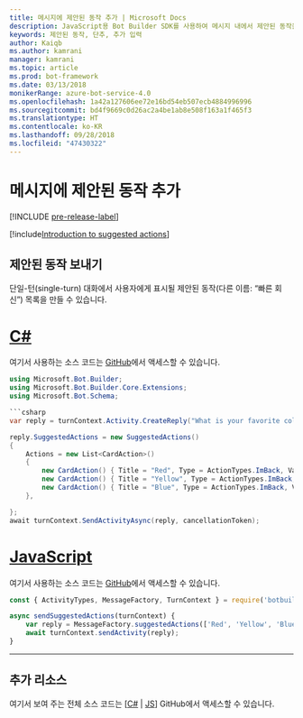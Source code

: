 ```yaml
---
title: 메시지에 제안된 동작 추가 | Microsoft Docs
description: JavaScript용 Bot Builder SDK를 사용하여 메시지 내에서 제안된 동작을 전송하는 방법을 알아봅니다.
keywords: 제안된 동작, 단추, 추가 입력
author: Kaiqb
ms.author: kamrani
manager: kamrani
ms.topic: article
ms.prod: bot-framework
ms.date: 03/13/2018
monikerRange: azure-bot-service-4.0
ms.openlocfilehash: 1a42a127606ee72e16bd54eb507ecb4884996996
ms.sourcegitcommit: bd4f9669c0d26ac2a4be1ab8e508f163a1f465f3
ms.translationtype: HT
ms.contentlocale: ko-KR
ms.lasthandoff: 09/28/2018
ms.locfileid: "47430322"
---
```

# <a name="add-suggested-actions-to-messages"></a>메시지에 제안된 동작 추가

[!INCLUDE [pre-release-label](../includes/pre-release-label.md)]

[!include[Introduction to suggested actions](../includes/snippet-suggested-actions-intro.md)] 

## <a name="send-suggested-actions"></a>제안된 동작 보내기

단일-턴(single-turn) 대화에서 사용자에게 표시될 제안된 동작(다른 이름: “빠른 회신”) 목록을 만들 수 있습니다. 

# <a name="ctabcsharp"></a>[C#](#tab/csharp)

여기서 사용하는 소스 코드는 [GitHub](https://aka.ms/SuggestedActionsCSharp)에서 액세스할 수 있습니다.

```csharp
using Microsoft.Bot.Builder;
using Microsoft.Bot.Builder.Core.Extensions;
using Microsoft.Bot.Schema;

```csharp
var reply = turnContext.Activity.CreateReply("What is your favorite color?");

reply.SuggestedActions = new SuggestedActions()
{
    Actions = new List<CardAction>()
    {
        new CardAction() { Title = "Red", Type = ActionTypes.ImBack, Value = "Red" },
        new CardAction() { Title = "Yellow", Type = ActionTypes.ImBack, Value = "Yellow" },
        new CardAction() { Title = "Blue", Type = ActionTypes.ImBack, Value = "Blue" },
    },

};
await turnContext.SendActivityAsync(reply, cancellationToken);
```

# <a name="javascripttabjavascript"></a>[JavaScript](#tab/javascript)
여기서 사용하는 소스 코드는 [GitHub](https://aka.ms/SuggestActionsJS)에서 액세스할 수 있습니다.

```javascript
const { ActivityTypes, MessageFactory, TurnContext } = require('botbuilder');

async sendSuggestedActions(turnContext) {
    var reply = MessageFactory.suggestedActions(['Red', 'Yellow', 'Blue'], 'What is the best color?');
    await turnContext.sendActivity(reply);
}
```

---

## <a name="additional-resources"></a>추가 리소스

여기서 보여 주는 전체 소스 코드는 [[C#](https://aka.ms/SuggestedActionsCSharp) | [JS](https://aka.ms/SuggestActionsJS)] GitHub에서 액세스할 수 있습니다.
